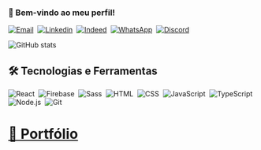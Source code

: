### 👋 Bem-vindo ao meu perfil!

[![Email](https://img.shields.io/badge/-Gmail-05122A?style=flat&logo=gmail)](mailto:danielrossinatti15@gmail.com)&nbsp;
[![Linkedin](https://img.shields.io/badge/-Linkedin-05122A?style=flat&logo=linkedin)](https://www.linkedin.com/in/daniel-alexssander-667933148/)&nbsp;
[![Indeed](https://img.shields.io/badge/-Indeed-05122A?style=flat&logo=indeed)](https://profile.indeed.com/?hl=pt_BR&co=BR&from=gnav-homepage&_ga=2.232801303.840665186.1682014064-110041772.1682014064)&nbsp;
[![WhatsApp](https://img.shields.io/badge/-WhatsApp-05122A?style=flat&logo=WhatsApp)](https://wa.me/5521968603176)&nbsp;
[![Discord](https://img.shields.io/badge/-Discord-05122A?style=flat&logo=discord)](https://discord.gg/apUjj8JRVC)&nbsp;

![GitHub stats](https://github-readme-stats.vercel.app/api?username=danielalexssander&show_icons=true&theme=transparent)

## 🛠️ Tecnologias e Ferramentas

![React](https://img.shields.io/badge/-React-05122A?style=flat&logo=React)&nbsp;
![Firebase](https://img.shields.io/badge/-Firebase-05122A?style=flat&logo=Firebase)&nbsp;
![Sass](https://img.shields.io/badge/-Sass-05122A?style=flat&logo=Sass)&nbsp;
![HTML](https://img.shields.io/badge/-HTML-05122A?style=flat&logo=HTML5)&nbsp;
![CSS](https://img.shields.io/badge/-CSS-05122A?style=flat&logo=CSS3&logoColor=1572B6)&nbsp;
![JavaScript](https://img.shields.io/badge/-JavaScript-05122A?style=flat&logo=javascript)&nbsp;
![TypeScript](https://img.shields.io/badge/-TypeScript-05122A?style=flat&logo=TypeScript)&nbsp;
![Node.js](https://img.shields.io/badge/-Node.js-05122A?style=flat&logo=node.js)&nbsp;
![Git](https://img.shields.io/badge/-Git-05122A?style=flat&logo=git)&nbsp;

# [📃 Portfólio](https://danielalexssander.github.io/Portfolio/)
